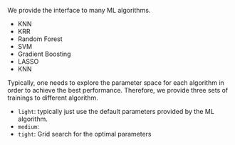 We provide the interface to many ML algorithms.
- KNN
- KRR
- Random Forest
- SVM
- Gradient Boosting
- LASSO
- KNN

Typically, one needs to explore the parameter space for each algorithm in order to achieve the best performance. 
Therefore, we provide three sets of trainings to different algorithm.
- `light`: typically just use the default parameters provided by the ML algorithm.
- `medium`: 
- `tight`: Grid search for the optimal parameters

